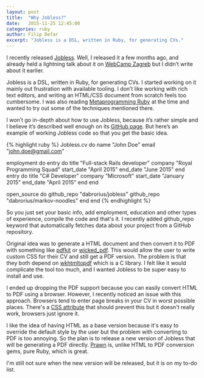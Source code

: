 ```yaml
---
layout: post
title:  "Why Jobless?"
date:   2015-11-25 12:45:00
categories: ruby
author: Filip Defar
excerpt: "Jobless is a DSL, written in Ruby, for generating CVs."
---
```

I recently released [Jobless](https://github.com/dabrorius/jobless). Well, I released it a few months ago, and already held a lightning talk about it on [WebCamp Zagreb](https://2015.webcampzg.org/) but I didn’t write about it earlier.

Jobless is a DSL, written in Ruby, for generating CVs. I started working on it mainly out frustration with available tooling. I don’t like working with rich text editors, and writing an HTML/CSS document from scratch feels too cumbersome. I was also reading [Metaprogramming Ruby](https://pragprog.com/book/ppmetr/metaprogramming-ruby) at the time and wanted to try out some of the techniques mentioned there.

I won’t go in-depth about how to use Jobless, because it’s rather simple and I believe it’s described well enough on its [GitHub page](https://github.com/dabrorius/jobless). But here’s an example of working Jobless code so that you get the basic idea.

{% highlight ruby %}
Jobless.cv do
  name "John Doe"
  email "john.doe@gmail.com"

  employment do
    entry do
      title "Full-stack Rails developer"
      company "Royal Programming Squad"
      start_date "April 2015"
      end_date "June 2015"
    end
    entry do
      title "C# Developer"
      company "Microsoft"
      start_date "January 2015"
      end_date "April 2015"
    end
  end

  open_source do
    github_repo "dabrorius/jobless"
    github_repo "dabrorius/markov-noodles"
  end
end
{% endhighlight %}

So you just set your basic info, add employment, education
and other types of experience, compile the code and that's it.
I recently added github_repo keyword that automatically
fetches data about your project from a GitHub repository.

Original idea was to generate a HTML document and then convert it to PDF with something like [pdfkit](https://github.com/pdfkit/pdfkit) or [wicked_pdf](https://github.com/mileszs/wicked_pdf).
This would allow the user to write custom CSS for their CV and still get a PDF version.
The problem is that they both depend on [wkhtmltopdf](https://github.com/pdfkit/pdfkit/wiki/Installing-WKHTMLTOPDF)
which is a C library. I felt like it would complicate the tool
too much, and I wanted Jobless to be super easy to install and use.

I ended up dropping the PDF support because you can easily convert HTML to PDF
using a browser. However, I recently noticed an issue with this approach. Browsers
tend to enter page breaks in your CV in worst possible places. There's a [CSS
attribute](http://www.w3schools.com/cssref/pr_print_pagebi.asp) that should prevent this but it doesn't really work, browsers just ignore it.

I like the idea of having HTML as a base version because it's easy to override
the default style by the user but the problem with converting to PDF is too annoying.
So the plan is to release a new version of Jobless that will be generating a
PDF directly. [Prawn](http://prawnpdf.org/) is, unlike HTML to PDF conversion gems, pure Ruby, which is great.

I'm still not sure when the new version will be released, but it is on my to-do list.
